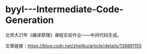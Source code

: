 # byyl---Intermediate-Code-Generation

北师大21年《编译原理》课程实验作业——中间代码生成。

文章链接：<https://blog.csdn.net/zheliku/article/details/139891155>
